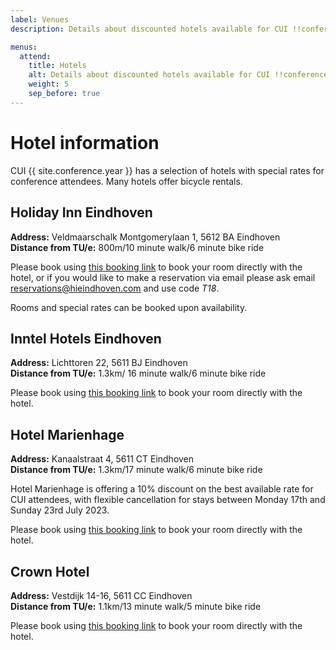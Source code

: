 ```yaml
---
label: Venues
description: Details about discounted hotels available for CUI !!conference.year!!.

menus:
  attend:
    title: Hotels
    alt: Details about discounted hotels available for CUI !!conference.year!! conference.
    weight: 5
    sep_before: true
---
```


# Hotel information

CUI {{ site.conference.year }} has a selection of hotels with special rates for conference attendees. Many hotels offer bicycle rentals. 

## Holiday Inn Eindhoven 
**Address:** Veldmaarschalk Montgomerylaan 1, 5612 BA Eindhoven<br>
**Distance from TU/e:** 800m/10 minute walk/6 minute bike ride 

Please book using [this booking link](https://www.holidayinn.com/redirect?path=hd&brandCode=HI&localeCode=en&regionCode=1&hotelCode=EINNL&_PMID=99801505&GPC=T18&cn=no&viewfullsite=true&data=05%7C01%7C%7C27d6747014f04e79f55108db1a4b1141%7Ccc7df24760ce4a0f9d75704cf60efc64%7C1%7C1%7C638132681956302201%7CUnknown%7CTWFpbGZsb3d8eyJWIjoiMC4wLjAwMDAiLCJQIjoiV2luMzIiLCJBTiI6Ik1haWwiLCJXVCI6Mn0=%7C1000%7C%7C%7C&sdata=1b6mw6U89TTq/70Wfd6CB+k/Gns5386GWmrfI4AIfJQ= "Book a room at Holiday Inn Eindhoven") to book your room directly with the hotel, or if you would like to make a reservation via email please ask email
[reservations@hieindhoven.com](mailto:reservations@hieindhoven.com) and use code *T18*. 

Rooms and special rates can be booked upon availability.
 
## Inntel Hotels Eindhoven
**Address:** Lichttoren 22, 5611 BJ Eindhoven<br>
**Distance from TU/e:** 1.3km/ 16 minute walk/6 minute bike ride

Please book using [this booking link](https://reservations.inntelhotels.nl/?Hotel=61023&Chain=10315&arrive=2023-07-19&adult=1&child=0&group=TECH190723 "Book a room at Inntel Hotels Eindhoven")  to book your room directly with the hotel.

## Hotel Marienhage
**Address:** Kanaalstraat 4, 5611 CT Eindhoven<br>
**Distance from TU/e:** 1.3km/17 minute walk/6 minute bike ride

Hotel Marienhage is offering a 10% discount on the best available rate for CUI attendees, with flexible cancellation for stays between Monday 17th and Sunday 23rd July 2023.

Please book using [this booking link](https://book.marienhage.com/nl?stay_detail%5Brateplan_id%5D=CUI2023 "Book a room at Hotel Marienhage") to book your room directly with the hotel.

## Crown Hotel
**Address:** Vestdijk 14-16, 5611 CC Eindhoven<br>
**Distance from TU/e:** 1.1km/13 minute walk/5 minute bike ride

Please book using [this booking link](https://be.synxis.com/?Hotel=51171&Chain=12113&arrive=2023-07-18&depart=2023-07-22&adult=1&child=0&promo=NEGTUEG "Book a room at Crown Hotel") to book your room directly with the hotel.


	
